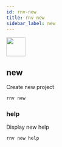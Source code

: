 ```yaml
---
id: rnv-new
title: rnv new
sidebar_label: new
---
```


<img src="https://renative.org/img/ic_cli.png" width=50 height=50 />

## new

Create new project

```bash
rnv new
```

### help

Display new help

```bash
rnv new help
```

